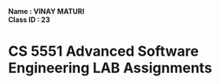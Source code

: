 **Name : VINAY MATURI**  
**Class ID : 23**  

# CS 5551 Advanced Software Engineering LAB Assignments
